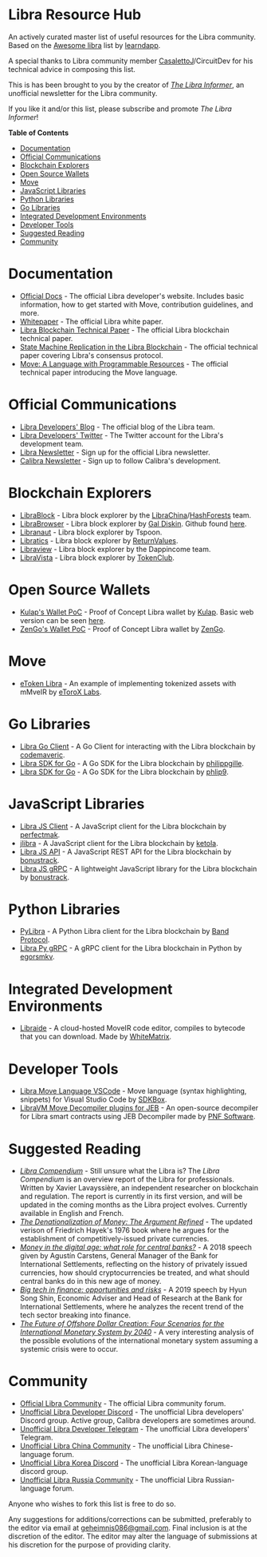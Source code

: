 # Libra Resource Hub
An actively curated master list of useful resources for the Libra community. Based on the [Awesome libra](https://github.com/learndapp/awesome-libra) list by [learndapp](https://github.com/learndapp).

A special thanks to Libra community member [CasalettoJ](https://github.com/CasalettoJ)/CircuitDev for his technical advice in composing this list.

This is has been brought to you by the creator of [*The Libra Informer*](https://librainformer.substack.com/), an unofficial newsletter for the Libra community.

If you like it and/or this list, please subscribe and promote *The Libra Informer*! 

**Table of Contents**

- [Documentation](#documentation)
- [Official Communications](#official-communications)
- [Blockchain Explorers](#blockchain-explorers)
- [Open Source Wallets](#open-source-wallets)
- [Move](#move)
- [JavaScript Libraries](#javascript-libraries)
- [Python Libraries](#python-libraries)
- [Go Libraries](#go-libraries)
- [Integrated Development Environments](#integrated-development-environments)
- [Developer Tools](#developer-tools)
- [Suggested Reading](#suggested-reading)
- [Community](#community)


# Documentation
* [Official Docs](https://developers.libra.org/docs/welcome-to-libra) - The official Libra developer's website. Includes basic information, how to get started with Move, contribution guidelines, and more.
* [Whitepaper](https://libra.org/en-US/white-paper/) - The official Libra white paper.
* [Libra Blockchain Technical Paper](https://developers.libra.org/docs/the-libra-blockchain-paper.html) - The official Libra blockchain technical paper.
* [State Machine Replication in the Libra Blockchain](https://developers.libra.org/docs/state-machine-replication-paper) - The official technical paper covering Libra's consensus protocol.
* [Move: A Language with Programmable Resources](https://developers.libra.org/docs/assets/papers/libra-move-a-language-with-programmable-resources.pdf) - The official technical paper introducing the Move language.

# Official Communications
* [Libra Developers' Blog](https://developers.libra.org/blog/) - The official blog of the Libra team.
* [Libra Developers' Twitter](https://twitter.com/LibraDev) - The Twitter account for the Libra's development team.
* [Libra Newsletter](https://developers.libra.org/newsletter_form) - Sign up for the official Libra newsletter.
* [Calibra Newsletter](https://calibra.com/#newsletter) - Sign up to follow Calibra's development.

# Blockchain Explorers
* [LibraBlock](https://librablock.io/) - Libra block explorer by the [LibraChina](https://libra-china.org/)/[HashForests](http://www.hashforests.com/) team.
* [LibraBrowser](https://librabrowser.io/stats) - Libra block explorer by [Gal Diskin](https://twitter.com/gal_diskin). Github found [here](https://github.com/Disk1n/LibraBrowser).
* [Libranaut](https://libranaut.io/) - Libra block explorer by Tspoon.
* [Libratics](http://libratics.com) - Libra block explorer by [ReturnValues](http://www.returnvalues.com/).
* [Libraview](http://libraview.org/) - Libra block explorer by the Dappincome team.
* [LibraVista](http://libravista.com) - Libra block explorer by [TokenClub](https://tokenclub.com/).

# Open Source Wallets
* [Kulap's Wallet PoC](https://github.com/dpikalov/libra-wallet) - Proof of Concept Libra wallet by [Kulap](https://www.kulap.io/). Basic web version can be seen [here](https://dev.kulap.io/libra/#/).
* [ZenGo's Wallet PoC](https://github.com/KZen-networks/libra) - Proof of Concept Libra wallet by [ZenGo](https://zengo.com/).

# Move
*  [eToken Libra](https://github.com/etoroxlabs/etoken-libra) - An example of implementing tokenized assets with mMveIR by [eToroX Labs](https://github.com/etoroxlabs).

# Go Libraries
* [Libra Go Client](https://github.com/codemaveric/libra-go) - A Go Client for interacting with the Libra blockchain by [codemaveric](https://github.com/codemaveric/).
* [Libra SDK for Go](https://github.com/philippgille/libra-sdk-go) - A Go SDK for the Libra blockchain by [philippgille](https://github.com/philippgille/).
* [Libra SDK for Go](https://github.com/phlip9/libra_example) - A Go SDK for the Libra blockchain by [phlip9](https://github.com/phlip9).

# JavaScript Libraries
* [Libra JS Client](https://github.com/perfectmak/libra-core) - A JavaScript client for the Libra blockchain by [perfectmak](https://github.com/perfectmak/).
* [jlibra](https://github.com/ketola/jlibra) - A JavaScript client for the Libra blockchain by [ketola](https://github.com/ketola).
* [Libra JS API](https://github.com/bonustrack/libra-api) - A JavaScript REST API for the Libra blockchain by [bonustrack](https://github.com/bonustrack).
* [Libra JS gRPC](https://github.com/bonustrack/libra-grpc) - A lightweight JavaScript library for the Libra blockchain by [bonustrack](https://github.com/bonustrack).

# Python Libraries
* [PyLibra](https://github.com/bandprotocol/pylibra) - A Python Libra client for the Libra blockchain  by [Band Protocol](https://github.com/bandprotocol).
* [Libra Py gRPC](https://github.com/egorsmkv/libra-grpc-py) - A gRPC client for the Libra blockchain in Python by [egorsmkv](https://github.com/egorsmkv/).

# Integrated Development Environments
* [Libraide](https://libraide.com/) - A cloud-hosted MoveIR code editor, compiles to bytecode that you can download. Made by [WhiteMatrix](https://twitter.com/matrix_white).

# Developer Tools
* [Libra Move Language VSCode](https://github.com/sdkbox/vscode-libra-move/) - Move language (syntax highlighting, snippets) for Visual Studio Code by [SDKBox](https://www.sdkbox.com/).
* [LibraVM Move Decompiler plugins for JEB](https://github.com/pnfsoftware/jeb-plugin-libra) - An open-source decompiler for Libra smart contracts using JEB Decompiler made by [PNF Software](https://www.pnfsoftware.com/).

# Suggested Reading
* [*Libra Compendium*](https://libracompendium.com/) - Still unsure what the Libra is? The *Libra Compendium* is an overview report of the Libra for professionals. Written by Xavier Lavayssière, an independent researcher on blockchain and regulation. The report is currently in its first version, and will be updated in the coming months as the Libra project evolves. Currently available in English and French.
* [*The Denationalization of Money: The Argument Refined*](https://nakamotoinstitute.org/static/docs/denationalisation.pdf) - The updated verison of Friedrich Hayek's 1976 book where he argues for the establishment of competitively-issued private currencies.
* [*Money in the digital age: what role for central banks?*](https://www.bis.org/speeches/sp180206.pdf) - A 2018 speech given by Agustín Carstens, General Manager of the Bank for International Settlements, reflecting on the history of privately issued currencies, how should cryptocurrencies be treated, and what should central banks do in this new age of money.
* [*Big tech in finance: opportunities and risks*](https://www.bis.org/speeches/sp190630b.pdf) - A 2019 speech by Hyun Song Shin, Economic Adviser and Head of Research at the Bank for International Settlements, where he analyzes the recent trend of the tech sector breaking into finance.
* [*The Future of Offshore Dollar Creation: Four Scenarios for the International Monetary System by 2040*](http://publications.iass-potsdam.de/pubman/item/escidoc:3259916:5/component/escidoc:3302891/IASS_Discussion_Paper_3259916_.pdf) - A very interesting analysis of the possible evolutions of the international monetary system assuming a systemic crisis were to occur.

# Community
* [Official Libra Community](https://community.libra.org/) - The official Libra community forum.
* [Unofficial Libra Developer Discord](https://discord.gg/fq833s7) - The unofficial Libra developers' Discord group. Active group, Calibra developers are sometimes around.
* [Unofficial Libra Developer Telegram](https://t.me/joinchat/DAQb4RSNpqEok3p-QdmaKQ) - The unofficial Libra developers' Telegram.
* [Unofficial Libra China Community](https://community.libra-china.org/) - The unofficial Libra Chinese-language forum.
* [Unofficial Libra Korea Discord](https://discord.gg/fsHrQGU) - The unofficial Libra Korean-language discord group.
* [Unofficial Libra Russia Community](https://libratalk.ru/) - The unofficial Libra Russian-language forum.


Anyone who wishes to fork this list is free to do so.

Any suggestions for additions/corrections can be submitted, preferably to the editor via email at geheimnis086@gmail.com. Final inclusion is at the discretion of the editor. The editor may alter the language of submissions at his discretion for the purpose of providing clarity.
